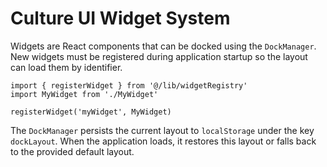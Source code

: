 # Culture UI Widget System

Widgets are React components that can be docked using the `DockManager`.
New widgets must be registered during application startup so the layout can
load them by identifier.

```
import { registerWidget } from '@/lib/widgetRegistry'
import MyWidget from './MyWidget'

registerWidget('myWidget', MyWidget)
```

The `DockManager` persists the current layout to `localStorage` under the key
`dockLayout`. When the application loads, it restores this layout or falls back
to the provided default layout.
